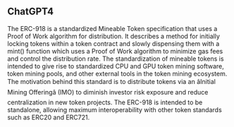 ## ChatGPT4

The ERC-918 is a standardized Mineable Token specification that uses a Proof of Work algorithm for distribution. It describes a method for initially locking tokens within a token contract and slowly dispensing them with a mint() function which uses a Proof of Work algorithm to minimize gas fees and control the distribution rate. The standardization of mineable tokens is intended to give rise to standardized CPU and GPU token mining software, token mining pools, and other external tools in the token mining ecosystem. The motivation behind this standard is to distribute tokens via an âInitial Mining Offeringâ (IMO) to diminish investor risk exposure and reduce centralization in new token projects. The ERC-918 is intended to be standalone, allowing maximum interoperability with other token standards such as ERC20 and ERC721.
